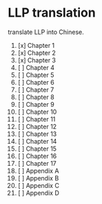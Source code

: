 # LLP translation

translate LLP into Chinese.

1. [x] Chapter 1
2. [x] Chapter 2
3. [x] Chapter 3
4. [ ] Chapter 4
5. [ ] Chapter 5
6. [ ] Chapter 6
7. [ ] Chapter 7
8. [ ] Chapter 8
9. [ ] Chapter 9
10. [ ] Chapter 10
11. [ ] Chapter 11
12. [ ] Chapter 12
13. [ ] Chapter 13
14. [ ] Chapter 14
15. [ ] Chapter 15
16. [ ] Chapter 16
17. [ ] Chapter 17
18. [ ] Appendix A
19. [ ] Appendix B
20. [ ] Appendix C
21. [ ] Appendix D



